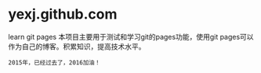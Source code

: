 # yexj.github.com
learn git pages
本项目主要用于测试和学习git的pages功能，使用git pages可以作为自己的博客。积累知识，提高技术水平。

    2015年，已经过去了，2016加油！
